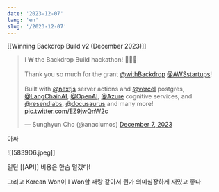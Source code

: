 ```yaml
---
date: '2023-12-07'
lang: 'en'
slug: '/2023-12-07'
---
```


[[Winning Backdrop Build v2 (December 2023)]]

<blockquote class="twitter-tweet"><p lang="en" dir="ltr">I ₩ the Backdrop Build hackathon! 👑👑👑<br/><br/>Thank you so much for the grant <a href="https://twitter.com/withBackdrop?ref_src=twsrc%5Etfw">@withBackdrop</a> <a href="https://twitter.com/AWSstartups?ref_src=twsrc%5Etfw">@AWSstartups</a>!<br/><br/>Built with <a href="https://twitter.com/nextjs?ref_src=twsrc%5Etfw">@nextjs</a> server actions and <a href="https://twitter.com/vercel?ref_src=twsrc%5Etfw">@vercel</a> postgres, <a href="https://twitter.com/LangChainAI?ref_src=twsrc%5Etfw">@LangChainAI</a>, <a href="https://twitter.com/OpenAI?ref_src=twsrc%5Etfw">@OpenAI</a>, <a href="https://twitter.com/Azure?ref_src=twsrc%5Etfw">@Azure</a> cognitive services, and <a href="https://twitter.com/resendlabs?ref_src=twsrc%5Etfw">@resendlabs</a>, <a href="https://twitter.com/docusaurus?ref_src=twsrc%5Etfw">@docusaurus</a> and many more! <a href="https://t.co/EZ9jwQnW2c">pic.twitter.com/EZ9jwQnW2c</a></p>&mdash; Sunghyun Cho (@anaclumos) <a href="https://twitter.com/anaclumos/status/1732701132072620214?ref_src=twsrc%5Etfw">December 7, 2023</a></blockquote>

아싸

![[5839D6.jpeg]]

일단 [[API]] 비용은 한숨 덜겠다!

그리고 Korean Won이 I Won할 때랑 같아서 뭔가 의미심장하게 재밌고 좋다
